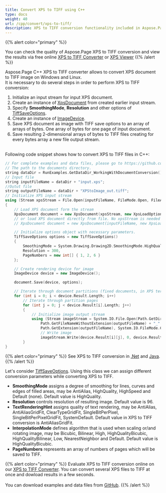 ```yaml
---
title: Convert XPS to TIFF using C++
type: docs
weight: 40
url: /cpp/convert/xps-to-tiff/
description: XPS to TIFF conversion functionality included in Aspose.Page API solution for C++ is described and illustrated with the code snippets here.
---
```


{{% alert color="primary" %}} 

You can check the quality of Aspose.Page XPS to TIFF conversion and view the results via free online <a nofollow href="https://products.aspose.app/page/conversion/xps-to-tiff">XPS to TIFF Converter</a>
or <a nofollow href="https://products.aspose.app/page/viewer/xps">XPS Viewer</a> {{% /alert %}}


Aspose.Page C++ XPS to TIFF converter allows to convert XPS document to TIFF image on Windows and Linux.
<br>It is necessary to do several steps in order to perform XPS to TIFF conversion:
1. Initialize an input stream for input XPS document.
2. Create an instance of [XpsDocument](https://apireference.aspose.com/page/cpp/class/aspose.page.x_p_s.xps_document) from created earlier input stream.
4. Specify **SmoothingMode**, **Resolution** and other options of [TiffSaveOptions](https://apireference.aspose.com/page/cpp/class/aspose.page.x_p_s.presentation.image.tiff_save_options).
5. Create an instance of [ImageDevice](https://apireference.aspose.com/page/cpp/class/aspose.page.x_p_s.presentation.image.image_device).
6. Save XPS document as image with TIFF save options to an array of arrays of bytes. One array of bytes for one page of input document.
7. Save resulting 2-dimensional arrays of bytes to TIFF files creating for every bytes array a new file output stream.

<br>Following code snippet shows how to convert XPS to TIFF files in C++:
<br>
```C++
// For complete examples and data files, please go to https://github.com/aspose-page/Aspose.Page-for-C
// The path to the documents directory.
string dataDir = RunExamples.GetDataDir_WorkingWithDocumentConversion();
// Input file
string inputFileName = dataDir + "input.xps";
//Outut file 
string outputFileName = dataDir + "XPStoImage_out.tiff";
// Initialize XPS input stream
using (Stream xpsStream = File.Open(inputFileName, FileMode.Open, FileAccess.Read))
{
    // Load XPS document form the stream
    XpsDocument document = new XpsDocument(xpsStream, new XpsLoadOptions());
    // or load XPS document directly from file. No xpsStream is needed then.
    // XpsDocument document = new XpsDocument(inputFileName, new XpsLoadOptions());

    // Initialize options object with necessary parameters.
    TiffSaveOptions options = new TiffSaveOptions()
    {
        SmoothingMode = System.Drawing.Drawing2D.SmoothingMode.HighQuality,
        Resolution = 300,
        PageNumbers = new int[] { 1, 2, 6 }
    };

    // Create rendering device for image
    ImageDevice device = new ImageDevice();

    document.Save(device, options);

    // Iterate through document partitions (fixed documents, in XPS terms)
    for (int i = 0; i < device.Result.Length; i++)
        // Iterate through partition pages
        for (int j = 0; j < device.Result[i].Length; j++)
        {
            // Initialize image output stream
            using (Stream imageStream = System.IO.File.Open(Path.GetDirectoryName(outputFileName) +
                Path.GetFileNameWithoutExtension(outputFileName) + "_" + (i + 1) + "_" + (j + 1) +
                Path.GetExtension(outputFileName), System.IO.FileMode.Create, System.IO.FileAccess.Write))
                // Write image
                imageStream.Write(device.Result[i][j], 0, device.Result[i][j].Length);
        }
}
```
{{% alert color="primary" %}}
See XPS to TIFF conversion in [.Net](/page/net/convert/xps-to-tiff/) and [Java](/page/java/convert/xps-to-tiff/).
{{% /alert %}}

Let's consider [TiffSaveOptions](https://apireference.aspose.com/page/cpp/class/aspose.page.x_p_s.presentation.image.tiff_save_options). Using this class we can assign different conversion parameters while converting XPS to TIFF.
<br>
- **SmoothingMode** assigns a degree of smoothing for lines, curves and edges of filled areas, may be AntiAlias, HighQuality, HighSpeed and Default (none). Default value is HighQuality.
- **Resolution** controls resolution of resulting image. Default value is 96.
- **TextRenderingHint** assigns quality of text rendering, may be AntiAlias, AntiAliasGridFit, ClearTypeGridFit, SingleBitPerPixel, SingleBitPerPixelGridFit, SystemDefault. Default value in XPS to TIFF conversion is AntiAliasGridFit.
- **InterpolationMode** defines algorithm that is used when scaling or/and rotating image, may be Bicubic, Bilinear, High, HighQualityBicubic, HighQualityBilinear, Low, NearestNeighbor and Default. Default value is HighQualityBicubic.
- **PageNumbers** represents an array of numbers of pages which will be saved to TIFF.

{{% alert color="primary" %}} 
Evaluate XPS to TIFF conversion online on our <a nofollow href="https://products.aspose.app/page/conversion/xps-to-tiff">XPS to TIFF Converter</a>. You can convert several XPS files to TIFF at once and dowload results in a few seconds.
<br>
<br>
You can download examples and data files from [GitHub](https://github.com/aspose-page/Aspose.Page-for-C). {{% /alert %}} 